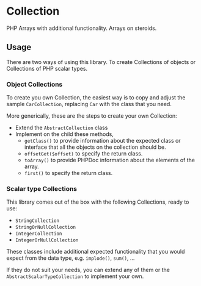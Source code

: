 # Collection

PHP Arrays with additional functionality. Arrays on steroids.

## Usage

There are two ways of using this library. To create Collections of objects or Collections of PHP scalar types.

### Object Collections

To create you own Collection, the easiest way is to copy and adjust the sample `CarCollection`, replacing `Car` with
the class that you need.

More generically, these are the steps to create your own Collection:
  - Extend the `AbstractCollection` class
  - Implement on the child these methods, 
    - `getClass()` to provide information about the expected class or interface that all the objects on the collection
      should be.
    - `offsetGet($offset)` to specify the return class.
    - `toArray()` to provide PHPDoc information about the elements of the array.
    - `first()` to specify the return class.

### Scalar type Collections

This library comes out of the box with the following Collections, ready to use:
  - `StringCollection`
  - `StringOrNullCollection`
  - `IntegerCollection`
  - `IntegerOrNullCollection`

These classes include additional expected functionality that you would expect from the data type, e.g. `implode()`, 
`sum()`, ...

If they do not suit your needs, you can extend any of them or the `AbstractScalarTypeCollection` to implement your own. 
